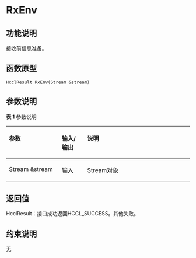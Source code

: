 # RxEnv<a name="ZH-CN_TOPIC_0000001994627272"></a>

## 功能说明<a name="zh-cn_topic_0000001956618605_section8221mcpsimp"></a>

接收前信息准备。

## 函数原型<a name="zh-cn_topic_0000001956618605_section8218mcpsimp"></a>

```
HcclResult RxEnv(Stream &stream)
```

## 参数说明<a name="zh-cn_topic_0000001956618605_section8224mcpsimp"></a>

**表 1**  参数说明

<a name="zh-cn_topic_0000001956618605_table8226mcpsimp"></a>
<table><thead align="left"><tr id="zh-cn_topic_0000001956618605_row8233mcpsimp"><th class="cellrowborder" valign="top" width="28.71%" id="mcps1.2.4.1.1"><p id="zh-cn_topic_0000001956618605_p8235mcpsimp"><a name="zh-cn_topic_0000001956618605_p8235mcpsimp"></a><a name="zh-cn_topic_0000001956618605_p8235mcpsimp"></a>参数</p>
</th>
<th class="cellrowborder" valign="top" width="13.86%" id="mcps1.2.4.1.2"><p id="zh-cn_topic_0000001956618605_p8237mcpsimp"><a name="zh-cn_topic_0000001956618605_p8237mcpsimp"></a><a name="zh-cn_topic_0000001956618605_p8237mcpsimp"></a>输入/输出</p>
</th>
<th class="cellrowborder" valign="top" width="57.43000000000001%" id="mcps1.2.4.1.3"><p id="zh-cn_topic_0000001956618605_p8239mcpsimp"><a name="zh-cn_topic_0000001956618605_p8239mcpsimp"></a><a name="zh-cn_topic_0000001956618605_p8239mcpsimp"></a>说明</p>
</th>
</tr>
</thead>
<tbody><tr id="zh-cn_topic_0000001956618605_row8241mcpsimp"><td class="cellrowborder" valign="top" width="28.71%" headers="mcps1.2.4.1.1 "><p id="zh-cn_topic_0000001956618605_p8243mcpsimp"><a name="zh-cn_topic_0000001956618605_p8243mcpsimp"></a><a name="zh-cn_topic_0000001956618605_p8243mcpsimp"></a>Stream &amp;stream</p>
</td>
<td class="cellrowborder" valign="top" width="13.86%" headers="mcps1.2.4.1.2 "><p id="zh-cn_topic_0000001956618605_p8245mcpsimp"><a name="zh-cn_topic_0000001956618605_p8245mcpsimp"></a><a name="zh-cn_topic_0000001956618605_p8245mcpsimp"></a>输入</p>
</td>
<td class="cellrowborder" valign="top" width="57.43000000000001%" headers="mcps1.2.4.1.3 "><p id="zh-cn_topic_0000001956618605_p8247mcpsimp"><a name="zh-cn_topic_0000001956618605_p8247mcpsimp"></a><a name="zh-cn_topic_0000001956618605_p8247mcpsimp"></a>Stream对象</p>
</td>
</tr>
</tbody>
</table>

## 返回值<a name="zh-cn_topic_0000001956618605_section8248mcpsimp"></a>

HcclResult：接口成功返回HCCL\_SUCCESS。其他失败。

## 约束说明<a name="zh-cn_topic_0000001956618605_section8251mcpsimp"></a>

无

